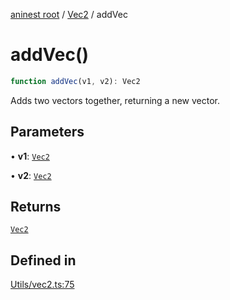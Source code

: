 [aninest root](../../index.md) / [Vec2](../index.md) / addVec

# addVec()

```ts
function addVec(v1, v2): Vec2
```

Adds two vectors together, returning a new vector.

## Parameters

• **v1**: [`Vec2`](../type-aliases/Vec2.md)

• **v2**: [`Vec2`](../type-aliases/Vec2.md)

## Returns

[`Vec2`](../type-aliases/Vec2.md)

## Defined in

[Utils/vec2.ts:75](https://github.com/zphrs/aninest/blob/638398f3759b1c9c8747db3d93d805b9d84d9bf5/core/src/Utils/vec2.ts#L75)
